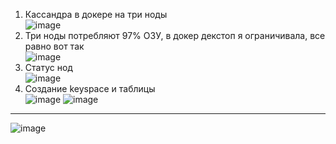 1. Кассандра в докере на три ноды <br>
![image](https://user-images.githubusercontent.com/94684347/229299793-0021139b-7077-4d03-8d00-bfd98cff385e.png)
2. Три ноды потребляют 97% ОЗУ, в докер декстоп я ограничивала, все равно вот так <br>
![image](https://user-images.githubusercontent.com/94684347/229299886-3627056d-86cc-43b6-a7a6-2bf7473bda02.png)
3. Статус нод <br>
![image](https://user-images.githubusercontent.com/94684347/229300120-af7c8075-598e-4980-a143-1b237cfdfb0b.png)
4. Создание keyspace и таблицы <br>
![image](https://user-images.githubusercontent.com/94684347/229301048-ad291b9b-195b-45ca-acaf-0ed81c6eb923.png)
![image](https://user-images.githubusercontent.com/94684347/229301075-24f2a571-aca0-4696-96f6-a9fe04d6e179.png)
----------------------------------------------------------------------------------------------------------------

![image](https://user-images.githubusercontent.com/94684347/229301412-91d45626-f4f2-418c-9397-efae55f2d051.png)



